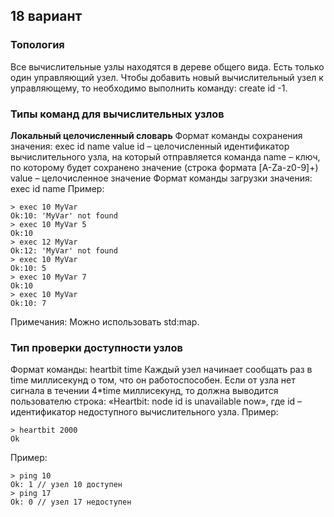 ## 18 вариант
### Топология
Все вычислительные узлы находятся в дереве общего вида. Есть только один управляющий узел. Чтобы
добавить новый вычислительный узел к управляющему, то необходимо выполнить команду:
create id -1.
### Типы команд для вычислительных узлов
**Локальный целочисленный словарь**
Формат команды сохранения значения: exec id name value
id – целочисленный идентификатор вычислительного узла, на который отправляется команда
name – ключ, по которому будет сохранено значение (строка формата [A-Za-z0-9]+)
value – целочисленное значение
Формат команды загрузки значения: exec id name
Пример:
```
> exec 10 MyVar
Ok:10: 'MyVar' not found
> exec 10 MyVar 5
Ok:10
> exec 12 MyVar
Ok:12: 'MyVar' not found
> exec 10 MyVar
Ok:10: 5
> exec 10 MyVar 7
Ok:10
> exec 10 MyVar
Ok:10: 7
```
Примечания: Можно использовать std:map.

### Тип проверки доступности узлов
Формат команды: heartbit time
Каждый узел начинает сообщать раз в time миллисекунд о том, что он работоспособен. Если от
узла нет сигнала в течении 4*time миллисекунд, то должна выводится пользователю строка:
«Heartbit: node id is unavailable now», где id – идентификатор недоступного вычислительного узла.
Пример:
```
> heartbit 2000
Ok
```
Пример:
```
> ping 10
Ok: 1 // узел 10 доступен
> ping 17
Ok: 0 // узел 17 недоступен
```
